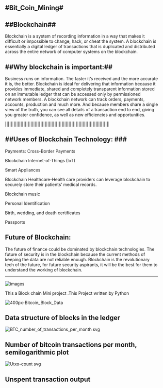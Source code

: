 #Bit_Coin_Mining#
----------------
##Blockchain##
------------------
Blockchain is a system of recording information in a way that makes it difficult or impossible to change, hack, or cheat the system. A blockchain is essentially a digital ledger of transactions that is duplicated and distributed across the entire network of computer systems on the blockchain.


##Why blockchain is important:##
-----------------------------------
Business runs on information. The faster it’s received and the more accurate it is, the better. Blockchain is ideal for delivering that information because it provides immediate, shared and completely transparent information stored on an immutable ledger that can be accessed only by permissioned network members. A blockchain network can track orders, payments, accounts, production and much more. And because members share a single view of the truth, you can see all details of a transaction end to end, giving you greater confidence, as well as new efficiencies and opportunities.

||||||||||||||||||||||||||||||||||||||||||||||||||||||||||||||||||||||||||

##Uses of Blockchain Technology: ###
 --------------------------------------------------

Payments: Cross-Border Payments

Blockchain Internet-of-Things (IoT)

Smart Appliances

Blockchain Healthcare-Health care providers can leverage blockchain to securely store their patients’ medical records.

Blockchain music

Personal Identification

Birth, wedding, and death certificates

Passports

Future of Blockchain: 
---------------------------
The future of finance could be dominated by blockchain technologies. The future of security is in the blockchain because the current methods of keeping the data are not reliable enough. 
Blockchain is the revolutionary tech of the future, for future security aspirants, it will be the best for them to understand the working of blockchain.




------------------------------------------------------------------------------------------------------------------------------------------


![images](https://user-images.githubusercontent.com/54598380/120110492-5bd17280-c18b-11eb-938c-fb8a5b8ddcc8.png)

This a Block chain Mini project .This Project written by Python

![400px-Bitcoin_Block_Data](https://user-images.githubusercontent.com/54598380/158005743-59f34461-6941-4a5e-b984-5069f388f7e6.png)
                                
   Data structure of blocks in the ledger
---------------------------------------------------------------------------------------------------------------------------------------





![BTC_number_of_transactions_per_month svg](https://user-images.githubusercontent.com/54598380/158005812-e66668e3-b5fa-46b6-8974-c4d3feafd756.png)


 Number of bitcoin transactions per month, semilogarithmic plot
-----------------------------------------------------------------------------------------------------------------------------------------

![Utxo-count svg](https://user-images.githubusercontent.com/54598380/158005836-dea6b31b-1b59-4be7-918a-6579064cb35d.png)

Unspent transaction output
-------------------------------
